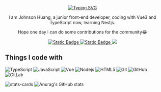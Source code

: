 <div align="center">
  <a href="http://blog.johnsonhuang.studio">
    <img src="https://readme-typing-svg.demolab.com?font=Fira+Code&duration=3000&pause=1000&center=true&random=false&width=580&lines=Hey+there!;I'm+Johnson%2C+thanks+for+visiting+my+profile!" alt="Typing SVG" />
  </a>
  
  I am Johnson Huang, a junior front-end developer, coding with Vue3 and TypeScript now, learning Nestjs.

  Hope one day I can do some contributions for the community😂
  
  <a href="http://blog.johnsonhuang.studio">
    <img alt="Static Badge" src="https://img.shields.io/badge/-MyBlog-%E6%88%91%E7%9A%84%E5%8D%9A%E5%AE%A2?logo=blog&label=%E6%88%91%E7%9A%84%E5%8D%9A%E5%AE%A2&color=0F78E2">
  </a>
  <a href="https://juejin.cn/user/2647279732267342">
    <img alt="Static Badge" src="https://img.shields.io/badge/-Juejin-%E6%8E%98%E9%87%91?logo=juejin&label=%E6%8E%98%E9%87%91&color=0F78E2" />
  </a>
  <a href="mailto:johnsonhuang0802@gmail.com">
    <img alr="Gmail Badge" src="https://img.shields.io/badge/-johnsonhuang0802@gmail.com-c14438?style=flat&logo=Gmail&logoColor=white&link=mailto:johnsonhuang0802@gmail.com" />
  </a>
</div>

## Things I code with

![TypeScript](https://img.shields.io/badge/-TypeScript-007ACC?style=flat&logo=typescript)
![JavaScript](https://img.shields.io/badge/-JavaScript-red?style=flat&logo=javascript)
![Vue](https://img.shields.io/badge/-Vue-CBE4DE?style=flat&logo=vue.js)
![Nodejs](https://img.shields.io/badge/-Nodejs-black?style=flat&logo=Node.js)
![HTML5](https://img.shields.io/badge/-HTML5-E34F26?style=flat&logo=html5&logoColor=white)
![Git](https://img.shields.io/badge/-Git-black?style=flat&logo=git)
![GitHub](https://img.shields.io/badge/-GitHub-181717?style=flat&logo=github)
![GitLab](https://img.shields.io/badge/-GitLab-FCA121?style=flat&logo=gitlab)

![stats-cards](https://stats.justsong.cn/api/juejin?id=2647279732267342) ![Anurag's GitHub stats](https://github-readme-stats.vercel.app/api?username=JohnsonHuang4396&show_icons=true&theme=highcontrast)
